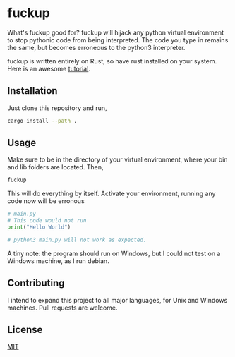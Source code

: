 # fuckup

What's fuckup good for? fuckup will hijack any python virtual environment to stop pythonic code from being interpreted. The code you type in remains the same, but becomes erroneous to the python3 interpreter.

fuckup is written entirely on Rust, so have rust installed on your system. Here is an awesome [tutorial](https://www.rust-lang.org/tools/install).

## Installation

Just clone this repository and run,

```bash
cargo install --path .
```

## Usage

Make sure to be in the directory of your virtual environment, where your bin and lib folders are located. Then,

```bash
fuckup
```

This will do everything by itself. Activate your environment, running any code now will be erronous

```python 
# main.py
# This code would not run
print("Hello World")

# python3 main.py will not work as expected.
```

A tiny note: the program should run on Windows, but I could not test on a Windows machine, as I run debian.

## Contributing

I intend to expand this project to all major languages, for Unix and Windows machines. Pull requests are welcome.

## License

[MIT](https://choosealicense.com/licenses/mit/)
